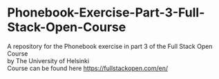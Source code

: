 # Phonebook-Exercise-Part-3-Full-Stack-Open-Course

A repository for the Phonebook exercise in part 3 of the Full Stack Open Course \
by The University of Helsinki \
Course can be found here https://fullstackopen.com/en/
